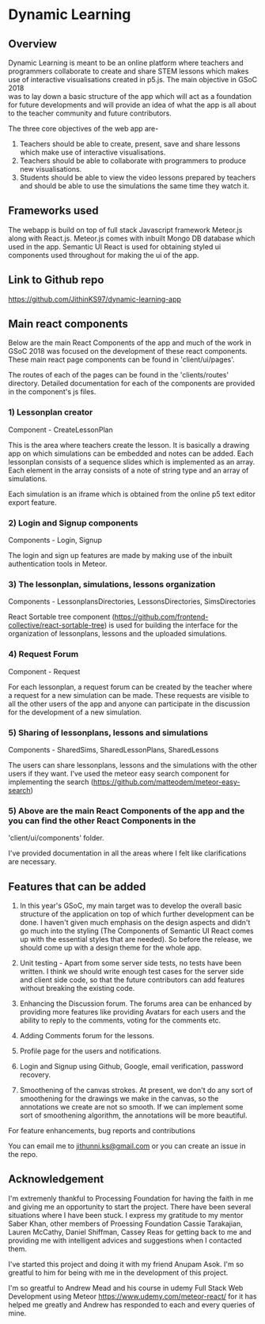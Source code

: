 # Dynamic Learning

## Overview

Dynamic Learning is meant to be an online platform where teachers and programmers collaborate to create and 
share STEM lessons which makes use of interactive visualisations created in p5.js. The main objective in GSoC 2018  
was to lay down a basic structure of the app which will act as a foundation for future developments
and will provide an idea of what the app is all about to the teacher community and future contributors.

The three core objectives of the web app are-

1) Teachers should be able to create, present, save and share lessons which make use of interactive visualisations.
2) Teachers should be able to collaborate with programmers to produce new visualisations.
3) Students should be able to view the video lessons prepared by teachers and should be able to use the simulations
the same time they watch it.

## Frameworks used

The webapp is build on top of full stack Javascript framework Meteor.js along with React.js.
Meteor.js comes with inbuilt Mongo DB database which used in the app. Semantic UI React is used for obtaining
styled ui components used throughout for making the ui of the app.

## Link to Github repo

https://github.com/JithinKS97/dynamic-learning-app

## Main react components

Below are the main React Components of the app and much of the work in GSoC 2018 was focused on the development
of these react components. These main react page components can be found in 'client/ui/pages'.

The routes of each of the pages can be found in the 'clients/routes' directory. Detailed documentation for each
of the components are provided in the component's js files.

### 1) Lessonplan creator

Component - CreateLessonPlan

This is the area where teachers create the lesson. It is basically a drawing app on which simulations can be 
embedded and notes can be added. Each lessonplan consists of a sequence slides which is implemented
as an array. Each element in the array consists of a note of string type and an array of simulations.

Each simulation is an iframe which is obtained from the online p5 text editor export feature.

### 2) Login and Signup components

Components - Login, Signup

The login and sign up features are made by making use of the inbuilt authentication tools in Meteor.

### 3) The lessonplan, simulations, lessons organization

Components - LessonplansDirectories, LessonsDirectories, SimsDirectories

React Sortable tree component (https://github.com/frontend-collective/react-sortable-tree) is used for building the
interface for the organization of lessonplans, lessons and the uploaded simulations.

### 4) Request Forum

Component - Request

For each lessonplan, a request forum can be created by the teacher where a request for a new simulation can be
made. These requests are visible to all the other users of the app and anyone can participate in the discussion
for the development of a new simulation.

### 5) Sharing of lessonplans, lessons and simulations

Components - SharedSims, SharedLessonPlans, SharedLessons

The users can share lessonplans, lessons and the simulations with the other users if they want. I've used the
meteor easy search component for implementing the search (https://github.com/matteodem/meteor-easy-search)

### 5) Above are the main React Components of the app and the you can find the other React Components in the
'client/ui/components' folder.

I've provided documentation in all the areas where I felt like clarifications are necessary.

## Features that can be added

1) In this year's GSoC, my main target was to develop the overall basic structure of the application on top of which
further development can be done. I haven't given much emphasis on the design aspects and didn't go much into the
styling (The Components of Semantic UI React comes up with the essential styles that are needed). So before the
release, we should come up with a design theme for the whole app.

2) Unit testing - Apart from some server side tests, no tests have been written. I think we should write enough test
cases for the server side and client side code, so that the future contributors can add features without breaking
the existing code.

3) Enhancing the Discussion forum. The forums area can be enhanced by providing more features like providing
Avatars for each users and the ability to reply to the comments, voting for the comments etc.

4) Adding Comments forum for the lessons.

5) Profile page for the users and notifications.

6) Login and Signup using Github, Google, email verification, password recovery.

7) Smoothening of the canvas strokes. At present, we don't do any sort of smoothening for the drawings we make
in the canvas, so the annotations we create are not so smooth. If we can implement some sort of smoothening algorithm,
the annotations will be more beautiful.


For feature enhancements, bug reports and contributions

You can email me to jithunni.ks@gmail.com or you can create an issue in the repo.

## Acknowledgement

I'm extremenly thankful to Processing Foundation for having the faith in me and giving me an opportunity to start
the project. There have been several situations where I have been stuck. I express my gratitude to my mentor 
Saber Khan, other members of Proessing Foundation Cassie Tarakajian, Lauren McCathy, Daniel Shiffman, Cassey Reas 
for getting back to me and providing me with intelligent advices and suggestions when I contacted them.

I've started this project and doing it with my friend Anupam Asok. I'm so greatful to him for being with me in the 
development of this project.

I'm so greatful to Andrew Mead and his course in udemy Full Stack Web Development using Meteor
https://www.udemy.com/meteor-react/ for it has helped me greatly and Andrew has responded to each and every queries
of mine.







